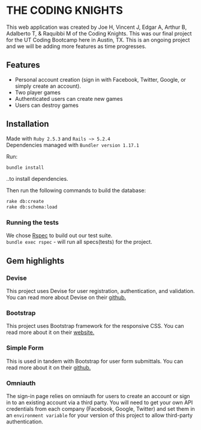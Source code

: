 # THE CODING KNIGHTS

This web application was created by Joe H, Vincent J, Edgar A, Arthur B, Adalberto T, & Raquibbi M of the Coding Knights. This was our final project for the UT Coding Bootcamp here in Austin, TX. This is an ongoing project and we will be adding more features as time progresses. 

## Features
- Personal account creation (sign in with Facebook, Twitter, Google, or simply create an account).<br />
- Two player games<br />
- Authenticated users can create new games<br />
- Users can destroy games<br />

## Installation

Made with `Ruby 2.5.3` and `Rails ~> 5.2.4`<br />
Dependencies managed with `Bundler version 1.17.1`

Run:
```bash
bundle install
```
..to install dependencies. 

Then run the following commands to build the database:

```bash
rake db:create
rake db:schema:load
```

### Running the tests

We chose [Rspec](https://rspec.info/) to build out our test suite.<br />
`bundle exec rspec` - will run all specs(tests) for the project. 

## Gem highlights

### Devise

This project uses Devise for user registration, authentication, and validation. You can read more about Devise on their [github.](https://github.com/heartcombo/devise)

### Bootstrap

This project uses Bootstrap framework for the responsive CSS. You can read more about it on their [website.](https://getbootstrap.com/docs/4.4/getting-started/introduction/)

### Simple Form 

This is used in tandem with Bootstrap for user form submittals. You can read more about it on their [github.](https://github.com/heartcombo/simple_form)

### Omniauth

The sign-in page relies on omniauth for users to create an account or sign in to an existing account via a third party. You will need to get your own API credentials from each company (Facebook, Google, Twitter) and set them in an `environment variable` for your version of this project to allow third-party authentication. 
